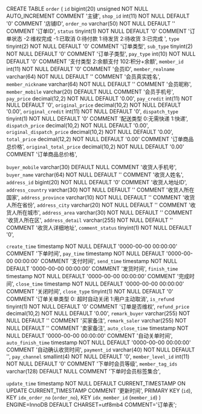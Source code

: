 

CREATE TABLE `order` (
  `id` bigint(20) unsigned NOT NULL AUTO_INCREMENT COMMENT '主键',
  `shop_id` int(11) NOT NULL DEFAULT '0' COMMENT '店铺ID',
  `order_no` varchar(50) NOT NULL DEFAULT '' COMMENT '订单ID',
  `status` tinyint(1) NOT NULL DEFAULT '0' COMMENT '订单状态 -2:维权完成 -1:已取消 0:待付款 1:待发货 2:待收货 3:已完成 ',
  `type` tinyint(2) NOT NULL DEFAULT '0' COMMENT '订单类型',
  `sub_type` tinyint(2) NOT NULL DEFAULT '0' COMMENT '订单子类型',
  `pay_type` int(10) NOT NULL DEFAULT '0' COMMENT '支付类型 2:余额支付 102:积分+余额',
  `member_id` int(11) NOT NULL DEFAULT '0' COMMENT '会员ID',
  `member_realname` varchar(64) NOT NULL DEFAULT '' COMMENT '会员真实姓名',
  `member_nickname` varchar(64) NOT NULL DEFAULT '' COMMENT '会员昵称',
  `member_mobile` varchar(20) DEFAULT NULL COMMENT '会员手机号',
  `pay_price` decimal(12,2) NOT NULL DEFAULT '0.00',
  `pay_credit` int(11) NOT NULL DEFAULT '0',
  `original_price` decimal(10,2) NOT NULL DEFAULT '0.00',
  `original_credit` int(11) NOT NULL DEFAULT '0',
  `dispatch_type` tinyint(1) NOT NULL DEFAULT '0' COMMENT '配送类型 0:无需快递 1:快递',
  `dispatch_price` decimal(10,2) NOT NULL DEFAULT '0.00',
  `original_dispatch_price` decimal(10,2) NOT NULL DEFAULT '0.00',
  `total_price` decimal(12,2) NOT NULL DEFAULT '0.00'  COMMENT '订单商品总价格',
  `original_total_price` decimal(10,2) NOT NULL DEFAULT '0.00'  COMMENT '订单商品总价格',

  `buyer_mobile` varchar(30) DEFAULT NULL COMMENT '收货人手机号',
  `buyer_name` varchar(64) NOT NULL DEFAULT '' COMMENT '收货人姓名',
  `address_id` bigint(20) NOT NULL DEFAULT '0' COMMENT '收货人地址ID',
  `address_country` varchar(30) NOT NULL DEFAULT '' COMMENT '收货人所在国家',
  `address_province` varchar(10) NOT NULL DEFAULT '' COMMENT '收货人所在省份',
  `address_city` varchar(20) NOT NULL DEFAULT '' COMMENT '收货人所在城市',
  `address_area` varchar(30) NOT NULL DEFAULT '' COMMENT '收货人所在区',
  `address_detail` varchar(255) NOT NULL DEFAULT '' COMMENT '收货人详细地址',
  `comment_status` tinyint(1) NOT NULL DEFAULT '0',
  
  `create_time` timestamp NOT NULL DEFAULT '0000-00-00 00:00:00' COMMENT '下单时间',
  `pay_time` timestamp NOT NULL DEFAULT '0000-00-00 00:00:00' COMMENT '支付时间',
  `send_time` timestamp NOT NULL DEFAULT '0000-00-00 00:00:00' COMMENT '发货时间',
  `finish_time` timestamp NOT NULL DEFAULT '0000-00-00 00:00:00' COMMENT '完成时间',
  `close_time` timestamp NOT NULL DEFAULT '0000-00-00 00:00:00' COMMENT '关闭时间',
  `close_type` tinyint(1) NOT NULL DEFAULT '0' COMMENT '订单关单类型 0: 超时自动关闭 1:用户主动取消',
  `is_refund` tinyint(1) NOT NULL DEFAULT '0' COMMENT '订单是否维权',
  `refund_price` decimal(10,2) NOT NULL DEFAULT '0.00',
  `remark_buyer` varchar(255) NOT NULL DEFAULT '' COMMENT '买家备注',
  `remark_saler` varchar(255) NOT NULL DEFAULT '' COMMENT '卖家备注',
  `auto_close_time` timestamp NOT NULL DEFAULT '0000-00-00 00:00:00' COMMENT '自动关单时间',
  `auto_finish_time` timestamp NOT NULL DEFAULT '0000-00-00 00:00:00' COMMENT '自动确认收货时间',
  `payment_id` varchar(40) NOT NULL DEFAULT '',
  `pay_channel` smallint(4) NOT NULL DEFAULT '0',
  `member_level_id` int(11) NOT NULL DEFAULT '0' COMMENT '下单时会员等级',
  `member_tag_ids` varchar(128) DEFAULT NULL COMMENT '下单时会员标签集合',
  
  `update_time` timestamp NOT NULL DEFAULT CURRENT_TIMESTAMP ON UPDATE CURRENT_TIMESTAMP COMMENT '更新时间',
  PRIMARY KEY (`id`),
  KEY `idx_order_no` (`order_no`),
  KEY `idx_member_id` (`member_id`)
) ENGINE=InnoDB DEFAULT CHARSET=utf8mb4 COMMENT='订单表';
